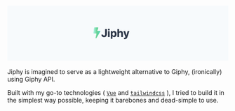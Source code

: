 <p align="center">
  <img src="readme_img/jiphy.png"/>
</p>

Jiphy</a> is imagined to serve as a lightweight alternative to Giphy, (ironically) using Giphy API.

Built with my go-to technologies ( <a href="https://vuejs.org/" target="_blank">`Vue`</a> and <a href="https://tailwindcss.com/" target="_blank">`tailwindcss`</a> ), I tried to build it in the simplest way possible, keeping it barebones and dead-simple to use.

